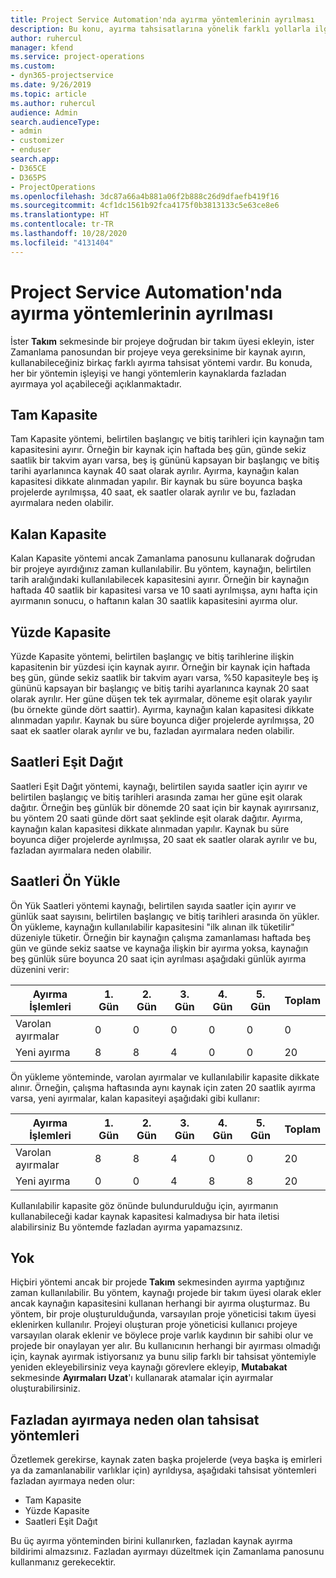 ```yaml
---
title: Project Service Automation'nda ayırma yöntemlerinin ayrılması
description: Bu konu, ayırma tahsisatlarına yönelik farklı yollarla ilgili bilgi sağlar.
author: ruhercul
manager: kfend
ms.service: project-operations
ms.custom:
- dyn365-projectservice
ms.date: 9/26/2019
ms.topic: article
ms.author: ruhercul
audience: Admin
search.audienceType:
- admin
- customizer
- enduser
search.app:
- D365CE
- D365PS
- ProjectOperations
ms.openlocfilehash: 3dc87a66a4b881a06f2b888c26d9dfaefb419f16
ms.sourcegitcommit: 4cf1dc1561b92fca4175f0b3813133c5e63ce8e6
ms.translationtype: HT
ms.contentlocale: tr-TR
ms.lasthandoff: 10/28/2020
ms.locfileid: "4131404"
---
```

# <a name="booking-allocation-methods-in-project-service-automation"></a>Project Service Automation'nda ayırma yöntemlerinin ayrılması

İster **Takım** sekmesinde bir projeye doğrudan bir takım üyesi ekleyin, ister Zamanlama panosundan bir projeye veya gereksinime bir kaynak ayırın, kullanabileceğiniz birkaç farklı ayırma tahsisat yöntemi vardır. Bu konuda, her bir yöntemin işleyişi ve hangi yöntemlerin kaynaklarda fazladan ayırmaya yol açabileceği açıklanmaktadır.

## <a name="full-capacity"></a>Tam Kapasite 
Tam Kapasite yöntemi, belirtilen başlangıç ve bitiş tarihleri için kaynağın tam kapasitesini ayırır. Örneğin bir kaynak için haftada beş gün, günde sekiz saatlik bir takvim ayarı varsa, beş iş gününü kapsayan bir başlangıç ve bitiş tarihi ayarlanınca kaynak 40 saat olarak ayrılır. Ayırma, kaynağın kalan kapasitesi dikkate alınmadan yapılır. Bir kaynak bu süre boyunca başka projelerde ayrılmışsa, 40 saat, ek saatler olarak ayrılır ve bu, fazladan ayırmalara neden olabilir.

## <a name="remaining-capacity"></a>Kalan Kapasite
Kalan Kapasite yöntemi ancak Zamanlama panosunu kullanarak doğrudan bir projeye ayırdığınız zaman kullanılabilir. Bu yöntem, kaynağın, belirtilen tarih aralığındaki kullanılabilecek kapasitesini ayırır. Örneğin bir kaynağın haftada 40 saatlik bir kapasitesi varsa ve 10 saati ayrılmışsa, aynı hafta için ayırmanın sonucu, o haftanın kalan 30 saatlik kapasitesini ayırma olur.

## <a name="percentage-capacity"></a>Yüzde Kapasite
Yüzde Kapasite yöntemi, belirtilen başlangıç ve bitiş tarihlerine ilişkin kapasitenin bir yüzdesi için kaynak ayırır. Örneğin bir kaynak için haftada beş gün, günde sekiz saatlik bir takvim ayarı varsa, %50 kapasiteyle beş iş gününü kapsayan bir başlangıç ve bitiş tarihi ayarlanınca kaynak 20 saat olarak ayrılır. Her güne düşen tek tek ayırmalar, döneme eşit olarak yayılır (bu örnekte günde dört saattir). Ayırma, kaynağın kalan kapasitesi dikkate alınmadan yapılır. Kaynak bu süre boyunca diğer projelerde ayrılmışsa, 20 saat ek saatler olarak ayrılır ve bu, fazladan ayırmalara neden olabilir.

## <a name="evenly-distribute-hours"></a>Saatleri Eşit Dağıt
Saatleri Eşit Dağıt yöntemi, kaynağı, belirtilen sayıda saatler için ayırır ve belirtilen başlangıç ve bitiş tarihleri arasında zamaı her güne eşit olarak dağıtır. Örneğin beş günlük bir dönemde 20 saat için bir kaynak ayırırsanız, bu yöntem 20 saati günde dört saat şeklinde eşit olarak dağıtır. Ayırma, kaynağın kalan kapasitesi dikkate alınmadan yapılır. Kaynak bu süre boyunca diğer projelerde ayrılmışsa, 20 saat ek saatler olarak ayrılır ve bu, fazladan ayırmalara neden olabilir.

## <a name="front-load-hours"></a>Saatleri Ön Yükle
Ön Yük Saatleri yöntemi kaynağı, belirtilen sayıda saatler için ayırır ve günlük saat sayısını, belirtilen başlangıç ve bitiş tarihleri arasında ön yükler. Ön yükleme, kaynağın kullanılabilir kapasitesini "ilk alınan ilk tüketilir" düzeniyle tüketir. Örneğin bir kaynağın çalışma zamanlaması haftada beş gün ve günde sekiz saatse ve kaynağa ilişkin bir ayırma yoksa, kaynağın beş günlük süre boyunca 20 saat için ayrılması aşağıdaki günlük ayırma düzenini verir: 

|         Ayırma İşlemleri          |    1. Gün    |    2. Gün    |    3. Gün    |    4. Gün    |    5. Gün    |    Toplam    |
|---------------------------|-------------|-------------|-------------|-------------|-------------|-------------|
|    Varolan ayırmalar    |    0        |    0        |    0        |    0        |    0        |    0        |
|    Yeni ayırma          |    8        |    8        |    4        |    0        |    0        |    20       |

Ön yükleme yönteminde, varolan ayırmalar ve kullanılabilir kapasite dikkate alınır. Örneğin, çalışma haftasında aynı kaynak için zaten 20 saatlik ayırma varsa, yeni ayırmalar, kalan kapasiteyi aşağıdaki gibi kullanır:

|   Ayırma İşlemleri          | 1. Gün | 2. Gün | 3. Gün | 4. Gün | 5. Gün | Toplam |
|---------------------|-------|-------|-------|-------|-------|-------|
| Varolan ayırmalar | 8     | 8     | 4     | 0     | 0     | 20    |
| Yeni ayırma       | 0     | 0     | 4     | 8     | 8     | 20    |

Kullanılabilir kapasite göz önünde bulundurulduğu için, ayırmanın kullanabileceği kadar kaynak kapasitesi kalmadıysa bir hata iletisi alabilirsiniz Bu yöntemde fazladan ayırma yapamazsınız.

## <a name="none"></a>Yok
Hiçbiri yöntemi ancak bir projede **Takım** sekmesinden ayırma yaptığınız zaman kullanılabilir. Bu yöntem, kaynağı projede bir takım üyesi olarak ekler ancak kaynağın kapasitesini kullanan herhangi bir ayırma oluşturmaz. Bu yöntem, bir proje oluşturulduğunda, varsayılan proje yöneticisi takım üyesi eklenirken kullanılır. Projeyi oluşturan proje yöneticisi kullanıcı projeye varsayılan olarak eklenir ve böylece proje varlık kaydının bir sahibi olur ve projede bir onaylayan yer alır. Bu kullanıcının herhangi bir ayırması olmadığı için, kaynak ayırmak istiyorsanız ya bunu silip farklı bir tahsisat yöntemiyle yeniden ekleyebilirsiniz veya kaynağı görevlere ekleyip, **Mutabakat** sekmesinde **Ayırmaları Uzat**'ı kullanarak atamalar için ayırmalar oluşturabilirsiniz.

## <a name="allocation-methods-that-lead-to-overbooking"></a>Fazladan ayırmaya neden olan tahsisat yöntemleri
Özetlemek gerekirse, kaynak zaten başka projelerde (veya başka iş emirleri ya da zamanlanabilir varlıklar için) ayrıldıysa, aşağıdaki tahsisat yöntemleri fazladan ayırmaya neden olur:

- Tam Kapasite
- Yüzde Kapasite
- Saatleri Eşit Dağıt

Bu üç ayırma yönteminden birini kullanırken, fazladan kaynak ayırma bildirimi almazsınız. Fazladan ayırmayı düzeltmek için Zamanlama panosunu kullanmanız gerekecektir.
